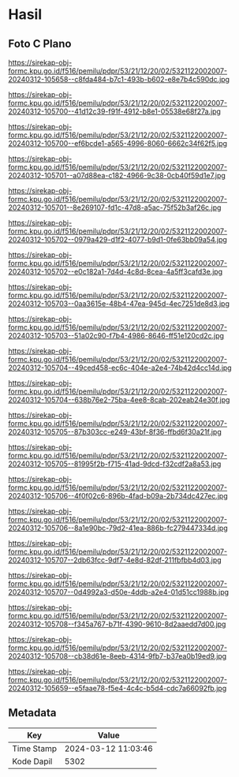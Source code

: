 # Hasil

## Foto C Plano

https://sirekap-obj-formc.kpu.go.id/f516/pemilu/pdpr/53/21/12/20/02/5321122002007-20240312-105658--c8fda484-b7c1-493b-b602-e8e7b4c590dc.jpg

https://sirekap-obj-formc.kpu.go.id/f516/pemilu/pdpr/53/21/12/20/02/5321122002007-20240312-105700--41d12c39-f91f-4912-b8e1-05538e68f27a.jpg

https://sirekap-obj-formc.kpu.go.id/f516/pemilu/pdpr/53/21/12/20/02/5321122002007-20240312-105700--ef6bcde1-a565-4996-8060-6662c34f62f5.jpg

https://sirekap-obj-formc.kpu.go.id/f516/pemilu/pdpr/53/21/12/20/02/5321122002007-20240312-105701--a07d88ea-c182-4966-9c38-0cb40f59d1e7.jpg

https://sirekap-obj-formc.kpu.go.id/f516/pemilu/pdpr/53/21/12/20/02/5321122002007-20240312-105701--8e269107-fd1c-47d8-a5ac-75f52b3af26c.jpg

https://sirekap-obj-formc.kpu.go.id/f516/pemilu/pdpr/53/21/12/20/02/5321122002007-20240312-105702--0979a429-d1f2-4077-b9d1-0fe63bb09a54.jpg

https://sirekap-obj-formc.kpu.go.id/f516/pemilu/pdpr/53/21/12/20/02/5321122002007-20240312-105702--e0c182a1-7d4d-4c8d-8cea-4a5ff3cafd3e.jpg

https://sirekap-obj-formc.kpu.go.id/f516/pemilu/pdpr/53/21/12/20/02/5321122002007-20240312-105703--0aa3615e-48b4-47ea-945d-4ec7251de8d3.jpg

https://sirekap-obj-formc.kpu.go.id/f516/pemilu/pdpr/53/21/12/20/02/5321122002007-20240312-105703--51a02c90-f7b4-4986-8646-ff51e120cd2c.jpg

https://sirekap-obj-formc.kpu.go.id/f516/pemilu/pdpr/53/21/12/20/02/5321122002007-20240312-105704--49ced458-ec6c-404e-a2e4-74b42d4cc14d.jpg

https://sirekap-obj-formc.kpu.go.id/f516/pemilu/pdpr/53/21/12/20/02/5321122002007-20240312-105704--638b76e2-75ba-4ee8-8cab-202eab24e30f.jpg

https://sirekap-obj-formc.kpu.go.id/f516/pemilu/pdpr/53/21/12/20/02/5321122002007-20240312-105705--87b303cc-e249-43bf-8f36-ffbd6f30a21f.jpg

https://sirekap-obj-formc.kpu.go.id/f516/pemilu/pdpr/53/21/12/20/02/5321122002007-20240312-105705--81995f2b-f715-41ad-9dcd-f32cdf2a8a53.jpg

https://sirekap-obj-formc.kpu.go.id/f516/pemilu/pdpr/53/21/12/20/02/5321122002007-20240312-105706--4f0f02c6-896b-4fad-b09a-2b734dc427ec.jpg

https://sirekap-obj-formc.kpu.go.id/f516/pemilu/pdpr/53/21/12/20/02/5321122002007-20240312-105706--8a1e90bc-79d2-41ea-886b-fc279447334d.jpg

https://sirekap-obj-formc.kpu.go.id/f516/pemilu/pdpr/53/21/12/20/02/5321122002007-20240312-105707--2db63fcc-9df7-4e8d-82df-211fbfbb4d03.jpg

https://sirekap-obj-formc.kpu.go.id/f516/pemilu/pdpr/53/21/12/20/02/5321122002007-20240312-105707--0d4992a3-d50e-4ddb-a2e4-01d51cc1988b.jpg

https://sirekap-obj-formc.kpu.go.id/f516/pemilu/pdpr/53/21/12/20/02/5321122002007-20240312-105708--f345a767-b71f-4390-9610-8d2aaedd7d00.jpg

https://sirekap-obj-formc.kpu.go.id/f516/pemilu/pdpr/53/21/12/20/02/5321122002007-20240312-105708--cb38d61e-8eeb-4314-9fb7-b37ea0b19ed9.jpg

https://sirekap-obj-formc.kpu.go.id/f516/pemilu/pdpr/53/21/12/20/02/5321122002007-20240312-105659--e5faae78-f5e4-4c4c-b5d4-cdc7a66092fb.jpg


## Metadata

| Key        | Value               |
| ---------- | ------------------- |
| Time Stamp | 2024-03-12 11:03:46 |
| Kode Dapil | 5302                |



